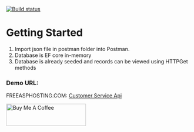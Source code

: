 [![Build status](https://dev.azure.com/CematixSolutions/Artificial%20Intelligence/_apis/build/status/Customer%20Service%20CI)](https://dev.azure.com/CematixSolutions/Artificial%20Intelligence/_build/latest?definitionId=41)

# Getting Started
1.	Import json file in postman folder into Postman.
2.	Database is EF core in-memory
3.  Database is already seeded and records can be viewed using HTTPGet methods

### Demo URL: 
FREEASPHOSTING.COM: [Customer Service Api](https://qasimshk.bsite.net/swagger/index.html)

<a href="https://buymeacoffee.com/cematix" target="_blank"><img src="https://cdn.buymeacoffee.com/buttons/v2/default-yellow.png" alt="Buy Me A Coffee" style="height: 60px !important;width: 217px !important;" ></a>
